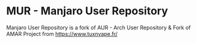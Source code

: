 # MUR - Manjaro User Repository
Manjaro User Repository is a fork of AUR - Arch User Repository
& Fork of AMAR Project from https://www.tuxnvape.fr/
